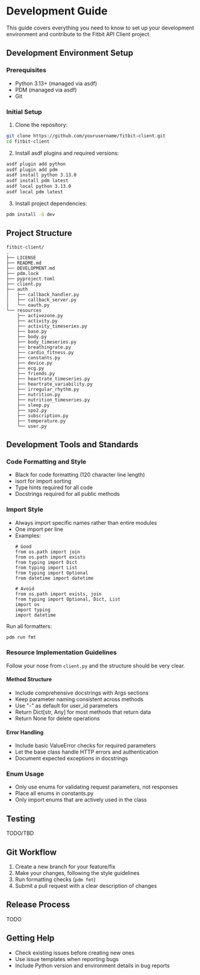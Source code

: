 # Development Guide

This guide covers everything you need to know to set up your development environment and contribute to the Fitbit API Client project.

## Development Environment Setup

### Prerequisites

* Python 3.13+ (managed via asdf)
* PDM (managed via asdf)
* Git

### Initial Setup

1. Clone the repository:
```bash
git clone https://github.com/yourusername/fitbit-client.git
cd fitbit-client
```

2. Install asdf plugins and required versions:
```bash
asdf plugin add python
asdf plugin add pdm
asdf install python 3.13.0
asdf install pdm latest
asdf local python 3.13.0
asdf local pdm latest
```

3. Install project dependencies:
```bash
pdm install -G dev
```

## Project Structure

```
fitbit-client/
.
├── LICENSE
├── README.md
├── DEVELOPMENT.md
├── pdm.lock
├── pyproject.toml
├── client.py
├── auth
│   ├── callback_handler.py
│   ├── callback_server.py
│   └── oauth.py
└── resources
    ├── activezone.py
    ├── activity.py
    ├── activity_timeseries.py
    ├── base.py
    ├── body.py
    ├── body_timeseries.py
    ├── breathingrate.py
    ├── cardio_fitness.py
    ├── constants.py
    ├── device.py
    ├── ecg.py
    ├── friends.py
    ├── heartrate_timeseries.py
    ├── heartrate_variability.py
    ├── irregular_rhythm.py
    ├── nutrition.py
    ├── nutrition_timeseries.py
    ├── sleep.py
    ├── spo2.py
    ├── subscription.py
    ├── temperature.py
    └── user.py
```

## Development Tools and Standards

### Code Formatting and Style

* Black for code formatting (120 character line length)
* isort for import sorting
* Type hints required for all code
* Docstrings required for all public methods

### Import Style

* Always import specific names rather than entire modules
* One import per line
* Examples:
    ```
    # Good
    from os.path import join
    from os.path import exists
    from typing import Dict
    from typing import List
    from typing import Optional
    from datetime import datetime

    # Avoid
    from os.path import exists, join
    from typing import Optional, Dict, List
    import os
    import typing
    import datetime
    ```

Run all formatters:
```bash
pdm run fmt
```

### Resource Implementation Guidelines

Follow your nose from `client.py` and the structure should be very clear.

#### Method Structure
* Include comprehensive docstrings with Args sections
* Keep parameter naming consistent across methods
* Use "-" as default for user_id parameters
* Return Dict[str, Any] for most methods that return data
* Return None for delete operations

#### Error Handling
* Include basic ValueError checks for required parameters
* Let the base class handle HTTP errors and authentication
* Document expected exceptions in docstrings

### Enum Usage
* Only use enums for validating request parameters, not responses
* Place all enums in constants.py
* Only import enums that are actively used in the class

## Testing

TODO/TBD

## Git Workflow

1. Create a new branch for your feature/fix
2. Make your changes, following the style guidelines
3. Run formatting checks (`pdm fmt`)
4. Submit a pull request with a clear description of changes

## Release Process

TODO

## Getting Help

* Check existing issues before creating new ones
* Use issue templates when reporting bugs
* Include Python version and environment details in bug reports